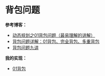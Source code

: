 # 背包问题

**参考博客：**

- [动态规划之01背包问题（最易理解的讲解）](https://blog.csdn.net/mu399/article/details/7722810)
- [背包问题详解：01背包、完全背包、多重背包](https://blog.csdn.net/na_beginning/article/details/62884939)
- [背包问题九讲](https://github.com/tianyicui/pack )

**我的实现：**

- [01背包](01背包.md)

